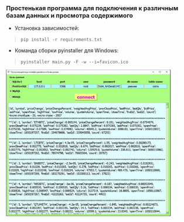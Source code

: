 ### Простенькая программа для подключения к различным базам данных и просмотра содержимого

+ Установка зависимостей:
>     pip install -r requirements.txt
+ Команда сборки pyinstaller для Windows:
>     pyinstaller main.py -F -w --i=favicon.ico
<img src="preview.jpg" height="400">
